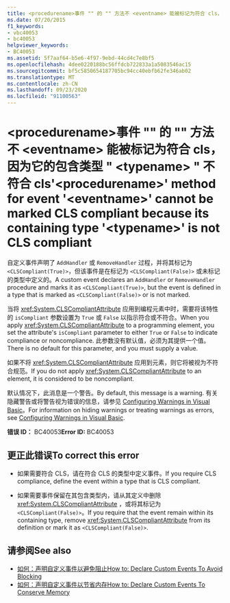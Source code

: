 ```yaml
---
title: <procedurename>事件 "" 的 "" 方法不 <eventname> 能被标记为符合 cls，因为它的包含类型 " <typename> " 不符合 cls
ms.date: 07/20/2015
f1_keywords:
- vbc40053
- bc40053
helpviewer_keywords:
- BC40053
ms.assetid: 5f7aaf64-b5e6-4f97-9ebd-44cd4c7e8bf5
ms.openlocfilehash: 4dee0220188bc56ffdcb722833a1a5083546ac15
ms.sourcegitcommit: bf5c5850654187705bc94cc40ebfb62fe346ab02
ms.translationtype: MT
ms.contentlocale: zh-CN
ms.lasthandoff: 09/23/2020
ms.locfileid: "91100563"
---
```

# <a name="procedurename-method-for-event-eventname-cannot-be-marked-cls-compliant-because-its-containing-type-typename-is-not-cls-compliant"></a><span data-ttu-id="d36e7-102">\<procedurename>事件 "" 的 "" 方法不 \<eventname> 能被标记为符合 cls，因为它的包含类型 " \<typename> " 不符合 cls</span><span class="sxs-lookup"><span data-stu-id="d36e7-102">'\<procedurename>' method for event '\<eventname>' cannot be marked CLS compliant because its containing type '\<typename>' is not CLS compliant</span></span>

<span data-ttu-id="d36e7-103">自定义事件声明了 `AddHandler` 或 `RemoveHandler` 过程，并将其标记为 `<CLSCompliant(True)>`，但该事件是在标记为 `<CLSCompliant(False)>` 或未标记的类型中定义的。</span><span class="sxs-lookup"><span data-stu-id="d36e7-103">A custom event declares an `AddHandler` or `RemoveHandler` procedure and marks it as `<CLSCompliant(True)>`, but the event is defined in a type that is marked as `<CLSCompliant(False)>` or is not marked.</span></span>  
  
 <span data-ttu-id="d36e7-104">当将 <xref:System.CLSCompliantAttribute> 应用到编程元素中时，需要将该特性的 `isCompliant` 参数设置为 `True` 或 `False` 以指示符合或不符合。</span><span class="sxs-lookup"><span data-stu-id="d36e7-104">When you apply <xref:System.CLSCompliantAttribute> to a programming element, you set the attribute's `isCompliant` parameter to either `True` or `False` to indicate compliance or noncompliance.</span></span> <span data-ttu-id="d36e7-105">此参数没有默认值，必须为其提供一个值。</span><span class="sxs-lookup"><span data-stu-id="d36e7-105">There is no default for this parameter, and you must supply a value.</span></span>  
  
 <span data-ttu-id="d36e7-106">如果不将 <xref:System.CLSCompliantAttribute> 应用到元素，则它将被视为不符合规范。</span><span class="sxs-lookup"><span data-stu-id="d36e7-106">If you do not apply <xref:System.CLSCompliantAttribute> to an element, it is considered to be noncompliant.</span></span>  
  
 <span data-ttu-id="d36e7-107">默认情况下，此消息是一个警告。</span><span class="sxs-lookup"><span data-stu-id="d36e7-107">By default, this message is a warning.</span></span> <span data-ttu-id="d36e7-108">有关隐藏警告或将警告视为错误的信息，请参见 [Configuring Warnings in Visual Basic](/visualstudio/ide/configuring-warnings-in-visual-basic)。</span><span class="sxs-lookup"><span data-stu-id="d36e7-108">For information on hiding warnings or treating warnings as errors, see [Configuring Warnings in Visual Basic](/visualstudio/ide/configuring-warnings-in-visual-basic).</span></span>  
  
 <span data-ttu-id="d36e7-109">**错误 ID：** BC40053</span><span class="sxs-lookup"><span data-stu-id="d36e7-109">**Error ID:** BC40053</span></span>  
  
## <a name="to-correct-this-error"></a><span data-ttu-id="d36e7-110">更正此错误</span><span class="sxs-lookup"><span data-stu-id="d36e7-110">To correct this error</span></span>  
  
- <span data-ttu-id="d36e7-111">如果需要符合 CLS，请在符合 CLS 的类型中定义事件。</span><span class="sxs-lookup"><span data-stu-id="d36e7-111">If you require CLS compliance, define the event within a type that is CLS compliant.</span></span>  
  
- <span data-ttu-id="d36e7-112">如果需要事件保留在其包含类型内，请从其定义中删除 <xref:System.CLSCompliantAttribute> ，或将其标记为 `<CLSCompliant(False)>`。</span><span class="sxs-lookup"><span data-stu-id="d36e7-112">If you require that the event remain within its containing type, remove <xref:System.CLSCompliantAttribute> from its definition or mark it as `<CLSCompliant(False)>`.</span></span>  
  
## <a name="see-also"></a><span data-ttu-id="d36e7-113">请参阅</span><span class="sxs-lookup"><span data-stu-id="d36e7-113">See also</span></span>

- [<span data-ttu-id="d36e7-114">如何：声明自定义事件以避免阻止</span><span class="sxs-lookup"><span data-stu-id="d36e7-114">How to: Declare Custom Events To Avoid Blocking</span></span>](../programming-guide/language-features/events/how-to-declare-custom-events-to-avoid-blocking.md)
- [<span data-ttu-id="d36e7-115">如何：声明自定义事件以节省内存</span><span class="sxs-lookup"><span data-stu-id="d36e7-115">How to: Declare Custom Events To Conserve Memory</span></span>](../programming-guide/language-features/events/how-to-declare-custom-events-to-conserve-memory.md)
